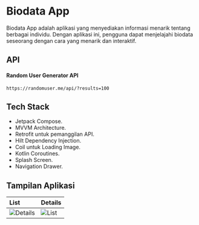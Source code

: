 # Biodata App

Biodata App adalah aplikasi yang menyediakan informasi menarik tentang berbagai individu. Dengan aplikasi ini, pengguna dapat menjelajahi biodata seseorang dengan cara yang menarik dan interaktif.

## API

#### Random User Generator API

`https://randomuser.me/api/?results=100`

## Tech Stack

+ Jetpack Compose.
+ MVVM Architecture.
+ Retrofit untuk pemanggilan API.
+ Hilt Dependency Injection.
+ Coil untuk Loading Image.
+ Kotlin Coroutines.
+ Splash Screen.
+ Navigation Drawer.

## Tampilan Aplikasi

| List                              | Details                          |
| :-------------------------------- | :------------------------------ |
| ![Details](https://github.com/hanan-achmad/Biodata-App/assets/116619766/32281b6b-6c8c-4b3f-9830-b86ac6d35bd0)                                  | ![List](https://github.com/hanan-achmad/Biodata-App/assets/116619766/15ff436a-75f5-43b0-89bb-921d95353841)                                |
